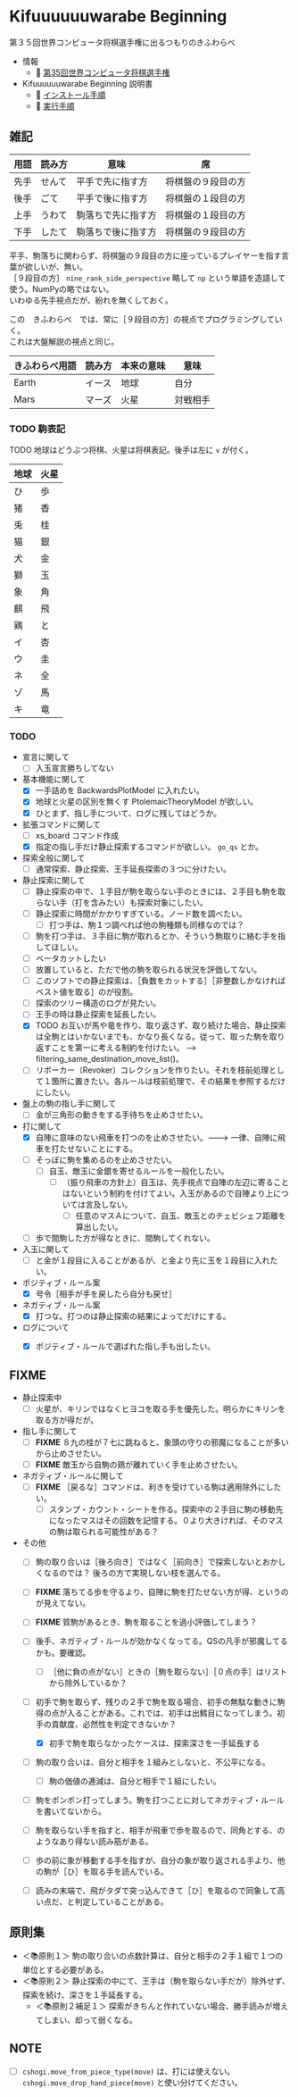 # Kifuuuuuuwarabe Beginning

第３５回世界コンピュータ将棋選手権に出るつもりのきふわらべ  

* 情報
    * 📖 [第35回世界コンピュータ将棋選手権](http://www2.computer-shogi.org/wcsc35/)
* Kifuuuuuuwarabe Beginning 説明書
    * 📖 [インストール手順](./docs/how_to_install.md)
    * 📖 [実行手順](./docs/how_to_start.md)


## 雑記

| 用語 | 読み方 | 意味               | 席                 |
|------|--------|--------------------|--------------------|
| 先手 | せんて | 平手で先に指す方   | 将棋盤の９段目の方 |
| 後手 | ごて   | 平手で後に指す方   | 将棋盤の１段目の方 |
| 上手 | うわて | 駒落ちで先に指す方 | 将棋盤の１段目の方 |
| 下手 | したて | 駒落ちで後に指す方 | 将棋盤の９段目の方 |

平手、駒落ちに関わらず、将棋盤の９段目の方に座っているプレイヤーを指す言葉が欲しいが、無い。  
［９段目の方］ `nine_rank_side_perspective` 略して `np` という単語を造語して使う。NumPyの略ではない。  
いわゆる先手視点だが、紛れを無くしておく。  

この　きふわらべ　では、常に［９段目の方］の視点でプログラミングしていく。  
これは大盤解説の視点と同じ。  

| きふわらべ用語 | 読み方 | 本来の意味 | 意味     |
|----------------|--------|------------|----------|
| Earth          | イース | 地球       | 自分     |
| Mars           | マーズ | 火星       | 対戦相手 |


### TODO 駒表記

TODO 地球はどうぶつ将棋、火星は将棋表記。後手は左に `v` が付く。

|地球|火星|
|----|----|
|ひ  |歩  |
|猪  |香  |
|兎  |桂  |
|猫  |銀  |
|犬  |金  |
|獅  |玉  |
|象  |角  |
|麒  |飛  |
|鶏  |と  |
|イ  |杏  |
|ウ  |圭  |
|ネ  |全  |
|ゾ  |馬  |
|キ  |竜  |


### TODO

* 宣言に関して
    * [ ] 入玉宣言勝ちしてない
* 基本機能に関して
    * [x] 一手詰めを BackwardsPlotModel に入れたい。
    * [x] 地球と火星の区別を無くす PtolemaicTheoryModel が欲しい。
    * [x] ひとまず、指し手について、ログに残してはどうか。
* 拡張コマンドに関して
    * [ ] xs_board コマンド作成
    * [x] 指定の指し手だけ静止探索するコマンドが欲しい。 `go_qs` とか。
* 探索全般に関して
    * [ ] 通常探索、静止探索、王手延長探索の３つに分けたい。
* 静止探索に関して
    * [ ] 静止探索の中で、１手目が駒を取らない手のときには、２手目も駒を取らない手（打を含みたい）も探索対象にしたい。
    * [ ] 静止探索に時間がかかりすぎている。ノード数を調べたい。
        * [ ] 打つ手は、駒１つ調べれば他の駒種類も同様なのでは？
    * [ ] 駒を打つ手は、３手目に駒が取れるとか、そういう駒取りに絡む手を指してほしい。
    * [ ] ベータカットしたい
    * [ ] 放置していると、ただで他の駒を取られる状況を評価してない。
    * [ ] このソフトでの静止探索は、［負数をカットする］［非整数しかなければベスト値を取る］のが役割。
    * [ ] 探索のツリー構造のログが見たい。
    * [ ] 王手の時は静止探索を延長したい。
    * [x] TODO お互いが馬や竜を作り、取り返さず、取り続けた場合、静止探索は全駒とはいかないまでも、かなり長くなる。従って、取った駒を取り返すことを第一に考える制約を付けたい。 --> filtering_same_destination_move_list()。
    * [ ] リボーカー（Revoker）コレクションを作りたい。それを枝前処理として１箇所に置きたい。各ルールは枝前処理で、その結果を参照するだけにしたい。
* 盤上の駒の指し手に関して
    * [ ] 金が三角形の動きをする手待ちを止めさせたい。
* 打に関して
    * [x] 自陣に意味のない飛車を打つのを止めさせたい。---> 一律、自陣に飛車を打たせないことにする。
    * [ ] そっぽに駒を集めるのを止めさせたい。
        * [ ] 自玉、敵玉に金銀を寄せるルールを一般化したい。
            * [ ] （振り飛車の方針上）自玉は、先手視点で自陣の左辺に寄ることはないという制約を付けてよい。入玉があるので自陣より上については言及しない。
                * [ ] 任意のマスＡについて、自玉、敵玉とのチェビシェフ距離を算出したい。
    * [ ] 歩で間駒した方が得なときに、間駒してくれない。
* 入玉に関して
    * [ ] と金が１段目に入ることがあるが、と金より先に玉を１段目に入れたい。
* ポジティブ・ルール案
    * [x] 号令［相手が手を戻したら自分も戻せ］
* ネガティブ・ルール案
    * [x] 打つな。打つのは静止探索の結果によってだけにする。
* ログについて
    * [x] ポジティブ・ルールで選ばれた指し手も出したい。


## FIXME

* 静止探索中
    * [ ] 火星が、キリンではなくヒヨコを取る手を優先した。明らかにキリンを取る方が得だが。
* 指し手に関して
    * [ ] **FIXME** ８九の桂が７七に跳ねると、象頭の守りの邪魔になることが多いから止めさせたい。
    * [ ] **FIXME** 敵玉から自駒の鶏が離れていく手を止めさせたい。
* ネガティブ・ルールに関して
    * [ ] **FIXME** ［戻るな］コマンドは、利きを受けている駒は適用除外にしたい。
        * [ ] スタンプ・カウント・シートを作る。探索中の２手目に駒の移動先になったマスはその回数を記憶する。０より大きければ、そのマスの駒は取られる可能性がある？
* その他
    * [ ] 駒の取り合いは［後ろ向き］ではなく［前向き］で探索しないとおかしくなるのでは？ 後ろの方で実現しない枝を選んでる。
    * [ ] **FIXME** 落ちてる歩を守るより、自陣に駒を打たせない方が得、というのが見えてない。
    * [ ] **FIXME** 質駒があるとき、駒を取ることを過小評価してしまう？
    * [ ] 後手、ネガティブ・ルールが効かなくなってる。QSの凡手が邪魔してるかも。要確認。
        * [ ] ［他に負の点がない］ときの［駒を取らない］［０点の手］はリストから除外しているか？
    * [ ] 初手で駒を取らず、残りの２手で駒を取る場合、初手の無駄な動きに駒得の点が入ることがある。これでは、初手は出鱈目になってしまう。初手の貢献度、必然性を判定できないか？
        * [x] 初手で駒を取らなかったケースは、探索深さを一手延長する
    * [ ] 駒の取り合いは、自分と相手を１組みとしないと、不公平になる。
        * [ ] 駒の価値の逓減は、自分と相手で１組にしたい。
    * [ ] 駒をポンポン打ってしまう。駒を打つことに対してネガティブ・ルールを書いてないから。
    * [ ] 駒を取らない手を指すと、相手が飛車で歩を取るので、同角とする、のようなあり得ない読み筋がある。
    * [ ] 歩の前に象が移動する手を指すが、自分の象が取り返される手より、他の駒が［ひ］を取る手を読んでいる。
    * [ ] 読みの末端で、飛がタダで突っ込んできて［ひ］を取るので同象して高い点だ、と判定していることがある。


## 原則集

* ＜📚原則１＞ 駒の取り合いの点数計算は、自分と相手の２手１組で１つの単位とする必要がある。
* ＜📚原則２＞ 静止探索の中にて、王手は（駒を取らない手だが）除外せず、探索を続け、深さを１手延長する。
    * ＜📚原則２補足１＞ 探索がきちんと作れていない場合、勝手読みが増えてしまい、却って弱くなる。


## NOTE

* [ ] `cshogi.move_from_piece_type(move)` は、打には使えない。 `cshogi.move_drop_hand_piece(move)` と使い分けてください。